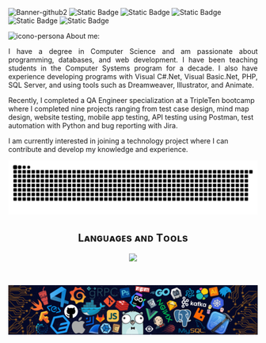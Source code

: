 ![Banner-github2](https://github.com/user-attachments/assets/9b3663f2-d364-4137-afa0-51ec10e139a5)
![Static Badge](https://img.shields.io/badge/Gabriel-LinkedIn-blue)
![Static Badge](https://img.shields.io/badge/QAEngineer-TripleTen-orange)
![Static Badge](https://img.shields.io/badge/Bachelor%20of%20Computer%20Science-Instituto%20Leonardo%20Bravo-red)
![Static Badge](https://img.shields.io/badge/Software%20Developer-DGTIC%20UNAM-navy)
![Static Badge](https://img.shields.io/badge/Professor%20of%20Computer%20Systems-Universidad%20Mexicana-blue)





![icono-persona](https://github.com/user-attachments/assets/0e7fc533-f925-46d8-bd5d-5c81fa4fde0c)  About me:
<p align="justify">
I have a degree in Computer Science and am passionate about programming, databases, and web development. I have been teaching students in the Computer Systems program for a decade. I also have experience developing programs with Visual C#.Net, Visual Basic.Net, PHP, SQL Server, and using tools such as Dreamweaver, Illustrator, and Animate.

Recently, I completed a QA Engineer specialization at a TripleTen bootcamp where I completed nine projects ranging from test case design, mind map design, website testing, mobile app testing, API testing using Postman, test automation with Python and bug reporting with Jira.  

I am currently interested in joining a technology project where I can contribute and develop my knowledge and experience.
</p>
<p align = "center">
	<img src = "https://github.com/7oSkaaa/7oSkaaa/blob/output/github-contribution-grid-snake.svg?" alt = "Snake Game"/>
</p>

<!--Languages and Tools Section-->       
<h2 align="center">Lᴀɴɢᴜᴀɢᴇs ᴀɴᴅ Tᴏᴏʟs</h2> 
<p align="center">
<img width="500px"  src="https://skillicons.dev/icons?i=py,java,js,html,css,php,net,ai,ps,cs,github,postgres,mysql,windows,vscode,pycharm,selenium,postman,visualstudio,linux&perline=10"  />
</p>
<br />



![Github Banner](https://github.com/Jaydeep-Yadav/Jaydeep-Yadav/blob/main/banner.png)


